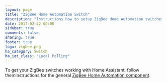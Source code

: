 ```yaml
---
layout: page
title: "ZigBee Home Automation Switch"
description: "Instructions how to setup ZigBee Home Automation switches within Home Assistant."
date: 2017-02-22 00:00
sidebar: true
comments: false
sharing: true
footer: true
logo: zigbee.png
ha_category: Switch
ha_iot_class: "Local Polling"
---
```


To get your ZigBee switches working with Home Assistant, follow theminstructions for the general [ZigBee Home Automation component](/components/zha/).
